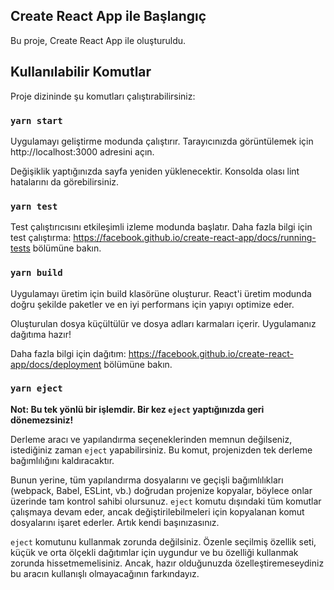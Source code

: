 ## Create React App ile Başlangıç

Bu proje, Create React App ile oluşturuldu.

## Kullanılabilir Komutlar
Proje dizininde şu komutları çalıştırabilirsiniz:
### `yarn start`
Uygulamayı geliştirme modunda çalıştırır. Tarayıcınızda görüntülemek için http://localhost:3000 adresini açın.

Değişiklik yaptığınızda sayfa yeniden yüklenecektir. Konsolda olası lint hatalarını da görebilirsiniz.

### `yarn test`
Test çalıştırıcısını etkileşimli izleme modunda başlatır. Daha fazla bilgi için test çalıştırma: https://facebook.github.io/create-react-app/docs/running-tests bölümüne bakın.

### `yarn build`
Uygulamayı üretim için build klasörüne oluşturur. React'i üretim modunda doğru şekilde paketler ve en iyi performans için yapıyı optimize eder.

Oluşturulan dosya küçültülür ve dosya adları karmaları içerir. Uygulamanız dağıtıma hazır!

Daha fazla bilgi için dağıtım: https://facebook.github.io/create-react-app/docs/deployment bölümüne bakın.

### `yarn eject`
**Not: Bu tek yönlü bir işlemdir. Bir kez `eject` yaptığınızda geri dönemezsiniz!**

Derleme aracı ve yapılandırma seçeneklerinden memnun değilseniz, istediğiniz zaman `eject` yapabilirsiniz. Bu komut, projenizden tek derleme bağımlılığını kaldıracaktır.

Bunun yerine, tüm yapılandırma dosyalarını ve geçişli bağımlılıkları (webpack, Babel, ESLint, vb.) doğrudan projenize kopyalar, böylece onlar üzerinde tam kontrol sahibi olursunuz. `eject` komutu dışındaki tüm komutlar çalışmaya devam eder, ancak değiştirilebilmeleri için kopyalanan komut dosyalarını işaret ederler. Artık kendi başınızasınız.

`eject` komutunu kullanmak zorunda değilsiniz. Özenle seçilmiş özellik seti, küçük ve orta ölçekli dağıtımlar için uygundur ve bu özelliği kullanmak zorunda hissetmemelisiniz. Ancak, hazır olduğunuzda özelleştiremeseydiniz bu aracın kullanışlı olmayacağının farkındayız.
